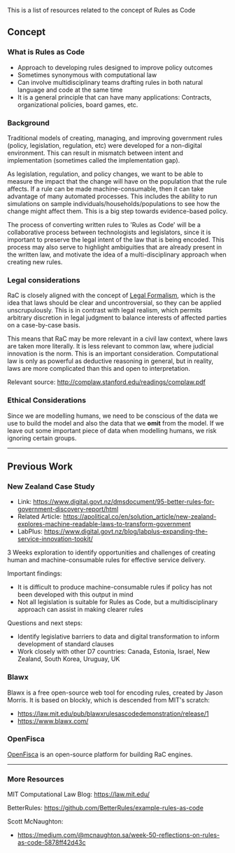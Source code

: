 This is a list of resources  related to the concept of Rules as Code

## Concept

### What is Rules as Code
- Approach to developing rules designed to improve policy outcomes
- Sometimes synonymous with computational law
- Can involve multidisciplinary teams drafting rules in both natural language and code at the same time
- It is a general principle that can have many applications: Contracts, organizational policies, board games, etc.

### Background
Traditional models of creating, managing, and improving government rules (policy, legislation, regulation, etc) were developed for a non-digital environment. This can result in mismatch between intent and implementation (sometimes called the implementation gap).

As legislation, regulation, and policy changes, we want to be able to measure the impact that the change will have on the population that the rule affects. If a rule can be made machine-consumable, then it can take advantage of many automated processes. This includes the ability to run simulations on sample individuals/households/populations to see how the change might affect them. This is a big step towards evidence-based policy.

The process of converting written rules to 'Rules as Code' will be a collaborative process between technologists and legislators, since it is important to preserve the legal intent of the law that is being encoded. This process may also serve to highlight ambiguities that are already present in the written law, and motivate the idea of a multi-disciplinary approach when creating new rules.

### Legal considerations
RaC is closely aligned with the concept of [Legal Formalism](https://en.wikipedia.org/wiki/Legal_formalism), which is the idea that laws should be clear and uncontroversial, so they can be applied unscrupulously. This is in contrast with legal realism, which permits arbitrary discretion in legal judgment to balance interests of affected parties on a case-by-case basis. 

This means that RaC may be more relevant in a civil law context, where laws are taken more literally. It is less relevant to common law, where judicial innovation is the norm. This is an important consideration. Computational law is only as powerful as deductive reasoning in general, but in reality, laws are more complicated than this and open to interpretation. 

Relevant source: http://complaw.stanford.edu/readings/complaw.pdf

### Ethical Considerations
Since we are modelling humans, we need to be conscious of the data we use to build the model and also the data that we **omit** from the model. If we leave out some important piece of data when modelling humans, we risk ignoring certain groups.

***

## Previous Work

### New Zealand Case Study
- Link: https://www.digital.govt.nz/dmsdocument/95-better-rules-for-government-discovery-report/html
- Related Article: https://apolitical.co/en/solution_article/new-zealand-explores-machine-readable-laws-to-transform-government
- LabPlus: https://www.digital.govt.nz/blog/labplus-expanding-the-service-innovation-tookit/

3 Weeks exploration to identify opportunities and challenges of creating human and machine-consumable rules for effective service delivery.

Important findings:
- It is difficult to produce machine-consumable rules if policy has not been developed with this output in mind
- Not all legislation is suitable for Rules as Code, but a multidisciplinary approach can assist in making clearer rules

Questions and next steps:
- Identify legislative barriers to data and digital transformation to inform development of standard clauses
- Work closely with other D7 countries: Canada, Estonia, Israel, New Zealand, South Korea, Uruguay, UK

### Blawx

Blawx is a free open-source web tool for encoding rules, created by Jason Morris. It is based on blockly, which is descended from MIT's scratch: 
- https://law.mit.edu/pub/blawxrulesascodedemonstration/release/1
- https://www.blawx.com/

### OpenFisca

[OpenFisca](https://code-for-canada.github.io/team-babel/wiki/openfisca) is an open-source platform for building RaC engines.

***

### More Resources

MIT Computational Law Blog: https://law.mit.edu/

BetterRules: https://github.com/BetterRules/example-rules-as-code

Scott McNaughton:
- https://medium.com/@mcnaughton.sa/week-50-reflections-on-rules-as-code-5878ff42d43c
